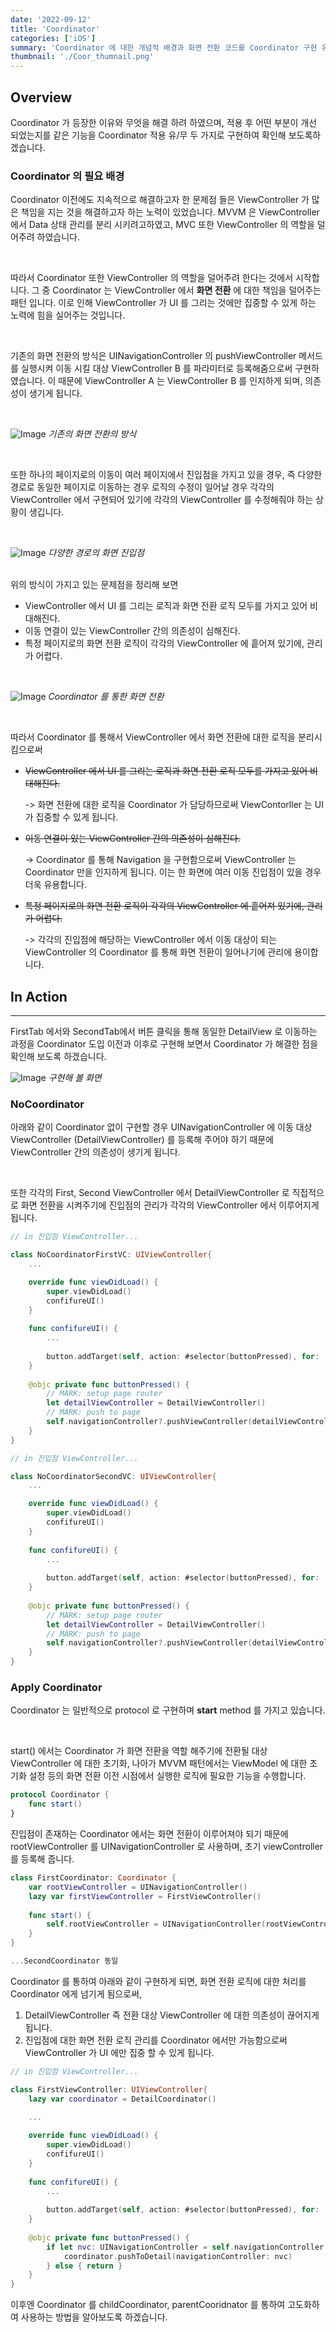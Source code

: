 ```yaml
---
date: '2022-09-12'
title: 'Coordinator'
categories: ['iOS']
summary: 'Coordinator 에 대한 개념적 배경과 화면 전환 코드를 Coordinator 구현 유무로 비교를 통한 이해'
thumbnail: './Coor_thumnail.png'
---
```


## Overview


Coordinator 가  등장한 이유와 무엇을 해결 하려 하였으며, 적용 후 어떤 부분이 개선 되었는지를 같은 기능을 Coordinator 적용 유/무 두 가지로 구현하여 확인해 보도록하겠습니다. 


### Coordinator 의 필요 배경 

Coordinator 이전에도 지속적으로 해결하고자 한 문제점 들은 ViewController 가 많은 책임을 지는 것을 해결하고자 하는 노력이 있었습니다. 
MVVM 은 ViewController 에서 Data 상태 관리를 분리 시키려고하였고, MVC 또한 ViewController 의 역할을 덜어주려 하였습니다. 

<br>

따라서 Coordinator 또한 ViewController 의 역할을 덜어주려 한다는 것에서 시작합니다. 
그 중 Coordinator 는 ViewController 에서 **화면 전환** 에 대한 책임을 덜어주는 패턴 입니다. 이로 인해 ViewController 가 UI 를 그리는 것에만 집중할 수 있게 하는 노력에 힘을 실어주는 것입니다.

<br>

기존의 화면 전환의 방식은 UINavigationController 의 pushViewController 메서드를 실행시켜 이동 시킬 대상 ViewController B 를 파라미터로 등록해줌으로써 구현하였습니다. 
이 때문에 ViewController A 는 ViewController B 를 인지하게 되며, 의존성이 생기게 됩니다. 

<br>

![Image](./assets/Coordinator_vc.png "image")
*기존의 화면 전환의 방식*

<br>

또한 하나의 페이지로의 이동이 여러 페이지에서 진입점을 가지고 있을 경우, 즉 다양한 경로로 동일한 페이지로 이동하는 경우 
로직의 수정이 일어날 경우 각각의 ViewController 에서 구현되어 있기에 각각의 ViewController 를 수정해줘야 하는 상황이 생깁니다. 

<br>

![Image](./assets/Coordinator_endpoint.png "image")
*다양한 경로의 화면 진입점*


<br/>
위의 방식이 가지고 있는 문제점을 정리해 보면
<br/>

* ViewController 에서 UI 를 그리는 로직과 화면 전환 로직 모두를 가지고 있어 비대해진다.
* 이동 연결이 있는 ViewController 간의 의존성이 심해진다. 
* 특정 페이지로의 화면 전환 로직이 각각의 ViewController 에 흩어져 있기에, 관리가 어렵다. 

<br>

![Image](./assets/Coordinator_vc_decouple.png)
*Coordinator 를 통한 화면 전환*

<br>

따라서 Coordinator 를 통해서 ViewController 에서 화면 전환에 대한 로직을 분리시킴으로써 
* ~~ViewController 에서 UI 를 그리는 로직과 화면 전환 로직 모두를 가지고 있어 비대해진다.~~
  
  -> 화면 전환에 대한 로직을 Coordinator 가 담당하므로써 ViewContorller 는 UI 가 집중할 수 있게 됩니다. 
  
* ~~이동 연결이 있는 ViewController 간의 의존성이 심해진다.~~
  
  -> Coordinator 를 통해 Navigation 을 구현함으로써 ViewController 는 Coordinator 만을 인지하게 됩니다. 이는 한 화면에 여러 이동 진입점이 있을 경우 더욱 유용합니다. 
  
* ~~특정 페이지로의 화면 전환 로직이 각각의 ViewController 에 흩어져 있기에, 관리가 어렵다.~~
 
  -> 각각의 진입점에 해당하는 ViewController 에서 이동 대상이 되는 ViewController 의 Coordinator 를 통해 화면 전환이 일어나기에 관리에 용이합니다. 



## In Action
---

FirstTab 에서와 SecondTab에서 버튼 클릭을 통해 동일한 DetailView 로 이동하는 과정을 Coordinator 도입 이전과 이후로 구현해 보면서 Coordinator 가 해결한 점을 확인해 보도록 하겠습니다. 

![Image](./assets/coor_simul.gif)
*구현해 볼 화면*

### NoCoordinator

아래와 같이 Coordinator 없이 구현할 경우 UINavigationController 에 이동 대상 ViewController (DetailViewController) 를 등록해 주어야 하기 때문에 ViewController 간의 의존성이 생기게 됩니다. 

<br>

또한 각각의 First, Second ViewController 에서 DetailViewController 로 직접적으로 화면 전환을 시켜주기에 진입점의 관리가 각각의 ViewController 에서 이루어지게 됩니다. 

```swift
// in 진입점 ViewController...

class NoCoordinatorFirstVC: UIViewController{
	...

    override func viewDidLoad() {
        super.viewDidLoad()
        confifureUI()
    }
    
    func confifureUI() {
		...
		
		button.addTarget(self, action: #selector(buttonPressed), for: .touchUpInside)
    }
    
    @objc private func buttonPressed() {
        // MARK: setup page router
        let detailViewController = DetailViewController()
        // MARK: push to page
        self.navigationController?.pushViewController(detailViewController, animated: true)
    }
}

```

```swift
// in 진입점 ViewController...

class NoCoordinatorSecondVC: UIViewController{
	...

    override func viewDidLoad() {
        super.viewDidLoad()
        confifureUI()
    }
    
    func confifureUI() {
		...
		
		button.addTarget(self, action: #selector(buttonPressed), for: .touchUpInside)
    }
    
    @objc private func buttonPressed() {
        // MARK: setup page router
        let detailViewController = DetailViewController()
        // MARK: push to page
        self.navigationController?.pushViewController(detailViewController, animated: true)
    }
}

```



### Apply Coordinator

Coordinator 는 일반적으로 protocol 로 구현하며 **start** method 를 가지고 있습니다.

<br>

start() 에서는 Coordinator 가 화면 전환을 역할 해주기에 전환될 대상 ViewController 에 대한 초기화, 나아가 MVVM 패턴에서는 ViewModel 에 대한 초기화 설정 등의 화면 전환 이전 시점에서 실행한 로직에 필요한 기능을 수행합니다. 

```swift
protocol Coordinator {
    func start()
}
```


진입점이 존재하는 Coordinator 에서는 화면 전환이 이루어져야 되기 때문에 rootViewController 를 UINavigationController 로 사용하며, 초기 viewController 를 등록해 줍니다. 

```swift
class FirstCoordinator: Coordinator {
    var rootViewController = UINavigationController()
    lazy var firstViewController = FirstViewController()
    
    func start() {
        self.rootViewController = UINavigationController(rootViewController: self.firstViewController)
    }
}

...SecondCoordinator 동일

```


Coordinator 를 통하여 아래와 같이 구현하게 되면, 화면 전환 로직에 대한 처리를 Coordinator 에게 넘기게 됨으로써,

1. DetailViewController 즉 전환 대상 ViewController 에 대한 의존성이 끊어지게 됩니다.
2. 진입점에 대한 화면 전환 로직 관리를 Coordinator 에서만 가능함으로써 ViewController 가 UI 에만 집중 할 수 있게 됩니다.

```swift
// in 진입점 ViewController...

class FirstViewController: UIViewController{
	lazy var coordinator = DetailCoordinator()
	
	...

    override func viewDidLoad() {
        super.viewDidLoad()
        confifureUI()
    }
    
    func confifureUI() {
		...
		
		button.addTarget(self, action: #selector(buttonPressed), for: .touchUpInside)
    }
    
    @objc private func buttonPressed() {
        if let nvc: UINavigationController = self.navigationController {
            coordinator.pushToDetail(navigationController: nvc)
        } else { return }
    }
}

```



이후엔 Coordinator 를 childCoordinator, parentCooridnator 를 통하여 고도화하여 사용하는 방법을 알아보도록 하겠습니다. 